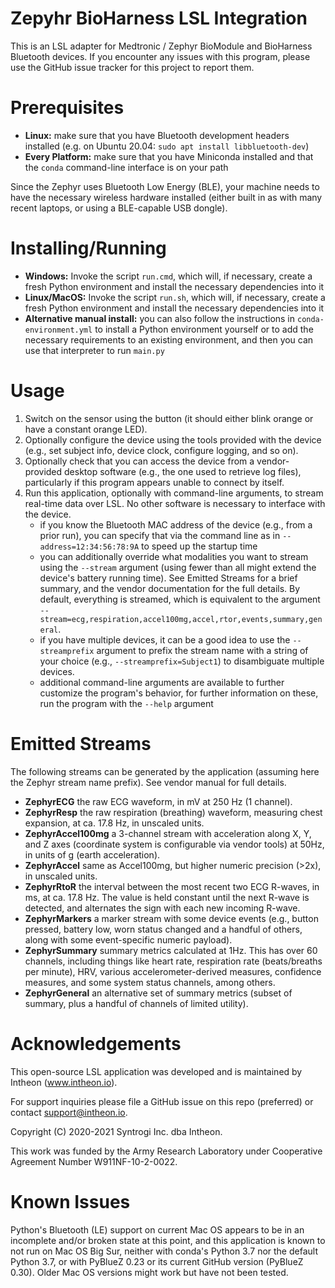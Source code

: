 Zepyhr BioHarness LSL Integration
=================================

This is an LSL adapter for Medtronic / Zephyr BioModule and BioHarness 
Bluetooth devices. If you encounter any issues with this program, please use the 
GitHub issue tracker for this project to report them. 

Prerequisites
============

- **Linux:** make sure that you have Bluetooth development headers installed
  (e.g. on Ubuntu 20.04: `sudo apt install libbluetooth-dev`)
- **Every Platform:** make sure that you have Miniconda installed and that the
  `conda` command-line interface is on your path

Since the Zephyr uses Bluetooth Low Energy (BLE), your machine needs to have the
necessary wireless hardware installed (either built in as with many recent laptops,
or using a BLE-capable USB dongle).

Installing/Running
==================

- **Windows:** Invoke the script `run.cmd`, which will, if necessary, create a fresh Python 
  environment and install the necessary dependencies into it
- **Linux/MacOS:** Invoke the script `run.sh`, which will, if necessary, create a fresh Python 
  environment and install the necessary dependencies into it
- **Alternative manual install:** you can also follow the instructions in 
  `conda-environment.yml` to install a Python environment yourself or to add the
  necessary requirements to an existing environment, and then you can use that
  interpreter to run `main.py`


Usage
=====

1. Switch on the sensor using the button (it should either blink orange or 
   have a constant orange LED).
2. Optionally configure the device using the tools provided with the device
  (e.g., set subject info, device clock, configure logging, and so on).
3. Optionally check that you can access the device from a vendor-provided 
  desktop software (e.g., the one used to retrieve log files), particularly if
  this program appears unable to connect by itself. 
4. Run this application, optionally with command-line arguments, to stream
  real-time data over LSL. No other software is necessary to interface with the 
  device.
    - if you know the Bluetooth MAC address of the device (e.g., from a prior run),
      you can specify that via the command line as in `--address=12:34:56:78:9A` to 
      speed up the startup time
    - you can additionally override what modalities you want to stream using the 
      `--stream` argument (using fewer than all might extend the device's battery
      running time). See Emitted Streams for a brief summary, and the vendor
      documentation for the full details. By default, everything is streamed, 
      which is equivalent to the argument 
      `--stream=ecg,respiration,accel100mg,accel,rtor,events,summary,general`.      
    - if you have multiple devices, it can be a good idea to use the 
      `--streamprefix` argument to prefix the stream name with a string of 
      your choice (e.g., `--streamprefix=Subject1`) to disambiguate multiple 
      devices.
    - additional command-line arguments are available to further customize the
      program's behavior, for further information on these, run the program 
      with the `--help` argument
    
Emitted Streams
===============

The following streams can be generated by the application (assuming here the Zephyr
stream name prefix). See vendor manual for full details.

* **ZephyrECG** the raw ECG waveform, in mV at 250 Hz (1 channel).
* **ZephyrResp** the raw respiration (breathing) waveform, measuring chest 
  expansion, at ca. 17.8 Hz, in unscaled units.
* **ZephyrAccel100mg** a 3-channel stream with acceleration along X, Y, and Z
  axes (coordinate system is configurable via vendor tools) at 50Hz, in units of 
  g (earth acceleration).
* **ZephyrAccel** same as Accel100mg, but higher numeric precision (>2x), 
  in unscaled units. 
* **ZephyrRtoR** the interval between the most recent two ECG R-waves, in ms, at
  ca. 17.8 Hz. The value is held constant until the next R-wave is detected, and
  alternates the sign with each new incoming R-wave.
* **ZephyrMarkers** a marker stream with some device events (e.g., button pressed,
  battery low, worn status changed and a handful of others, along with some 
  event-specific numeric payload).
* **ZephyrSummary** summary metrics calculated at 1Hz. This has over 60 channels,
  including things like heart rate, respiration rate (beats/breaths per minute),
  HRV, various accelerometer-derived measures, confidence measures, and some 
  system status channels, among others.
* **ZephyrGeneral** an alternative set of summary metrics (subset of summary, 
  plus a handful of channels of limited utility).
    
Acknowledgements
================

This open-source LSL application was developed and is maintained by Intheon (www.intheon.io).

For support inquiries please file a GitHub issue on this repo (preferred) or contact support@intheon.io.

Copyright (C) 2020-2021 Syntrogi Inc. dba Intheon.

This work was funded by the Army Research Laboratory under Cooperative Agreement Number W911NF-10-2-0022.

Known Issues
============

Python's Bluetooth (LE) support on current Mac OS appears to be in an incomplete and/or 
broken state at this point, and this application is known to not run on Mac OS 
Big Sur, neither with conda's Python 3.7 nor the default Python 3.7, or with PyBlueZ 0.23 
or its current GitHub version (PyBlueZ 0.30). Older Mac OS versions might work but have
not been tested.
